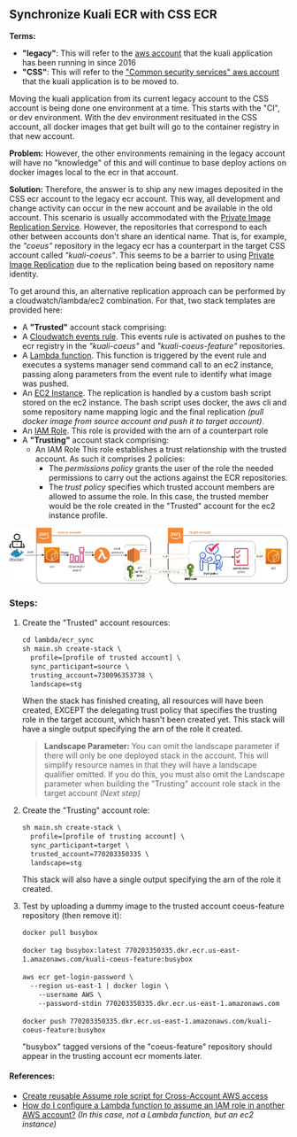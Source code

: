 ## Synchronize Kuali ECR with CSS ECR

**Terms:**

- **"legacy"**: This will refer to the [aws account](https://buaws-kuali.signin.aws.amazon.com/console) that the kuali application has been running in since 2016
- **"CSS"**: This will refer to the ["Common security services" aws account](https://github.com/bu-ist/buaws-istcloud-infrastructure) that the kuali application is to be moved to.

Moving the kuali application from its current legacy account to the CSS account is being done one environment at a time. This starts with the "CI", or dev environment. With the dev environment resituated in the CSS account, all docker images that get built will go to the container registry in that new account.

**Problem:** However, the other environments remaining in the legacy account will have no "knowledge" of this and will continue to base deploy actions on docker images local to the ecr in that account.

**Solution:** Therefore, the answer is to ship any new images deposited in the CSS ecr account to the legacy ecr account.
This way, all development and change activity can occur in the new account and be available in the old account.
This scenario is usually accommodated with the [Private Image Replication Service](https://docs.aws.amazon.com/AmazonECR/latest/userguide/replication.html). However, the repositories that correspond to each other between accounts don't share an identical name. That is, for example, the *"coeus"* repository in the legacy ecr has a counterpart in the target CSS account called *"kuali-coeus"*. This seems to be a barrier to using [Private Image Replication](https://docs.aws.amazon.com/AmazonECR/latest/userguide/replication.html) due to the replication being based on repository name identity.

To get around this, an alternative replication approach can be performed by a cloudwatch/lambda/ec2 combination.
For that, two stack templates are provided here:

-  A **"Trusted"** account stack comprising: 
  - A [Cloudwatch events rule](https://docs.aws.amazon.com/AWSCloudFormation/latest/UserGuide/aws-resource-events-rule.html).
    This events rule is activated on pushes to the ecr registry in the *"kuali-coeus"* and *"kuali-coeus-feature"* repositories. 
  - A [Lambda function](https://docs.aws.amazon.com/AWSCloudFormation/latest/UserGuide/aws-resource-lambda-function.html).
    This function is triggered by the event rule and executes a systems manager send command call to an ec2 instance, passing along parameters from the event rule to identify what image was pushed.
  - An [EC2 Instance](https://docs.aws.amazon.com/AWSCloudFormation/latest/UserGuide/aws-properties-ec2-instance.html).
    The replication is handled by a custom bash script stored on the ec2 instance. The bash script uses docker, the aws cli and some repository name mapping logic and the final replication *(pull docker image from source account and push it to target account)*.
  - An [IAM Role](https://docs.aws.amazon.com/AWSCloudFormation/latest/UserGuide/aws-resource-iam-role.html).
    This role is provided with the arn of a counterpart role
- A **"Trusting"** account stack comprising:
  - An IAM Role
    This role establishes a trust relationship with the trusted account. As such it comprises 2 policies:
    - The *permissions policy* grants the user of the role the needed permissions to carry out the actions against the ECR repositories.
    - The *trust policy* specifies which trusted account members are allowed to assume the role. In this case, the trusted member would be the role created in the "Trusted" account for the ec2 instance profile.

![](./sync.png)

### Steps:

1. Create the "Trusted" account resources:

   ```
   cd lambda/ecr_sync
   sh main.sh create-stack \
     profile=[profile of trusted account] \
     sync_participant=source \
     trusting_account=730096353738 \
     landscape=stg
   ```

   When the stack has finished creating, all resources will have been created, EXCEPT the delegating trust policy that specifies the trusting role in the target account, which hasn't been created yet.
   This stack will have a single output specifying the arn of the role it created.

   > **Landscape Parameter:** You can omit the landscape parameter if there will only be one deployed stack in the account.
   > This will simplify resource names in that they will have a landscape qualifier omitted. If you do this, you must also omit the Landscape parameter when building the "Trusting" account role stack in the target account *(Next step)*

2. Create the "Trusting" account role:

   ```
   sh main.sh create-stack \
     profile=[profile of trusting account] \
     sync_participant=target \
     trusted_account=770203350335 \
     landscape=stg
   ```

   This stack will also have a single output specifying the arn of the role it created.

4. Test by uploading a dummy image to the trusted account coeus-feature repository (then remove it):

   ```
   docker pull busybox
   
   docker tag busybox:latest 770203350335.dkr.ecr.us-east-1.amazonaws.com/kuali-coeus-feature:busybox
   
   aws ecr get-login-password \
     --region us-east-1 | docker login \
       --username AWS \
       --password-stdin 770203350335.dkr.ecr.us-east-1.amazonaws.com
       
   docker push 770203350335.dkr.ecr.us-east-1.amazonaws.com/kuali-coeus-feature:busybox
   ```

   "busybox" tagged versions of the "coeus-feature" repository should appear in the trusting account ecr moments later.

#### References:

- [Create reusable Assume role script for Cross-Account AWS access](https://towardsthecloud.com/create-reusable-assume-role-script-cross-account-aws)
- [How do I configure a Lambda function to assume an IAM role in another AWS account?](https://aws.amazon.com/premiumsupport/knowledge-center/lambda-function-assume-iam-role/) 
  *(In this case, not a Lambda function, but an ec2 instance)*

